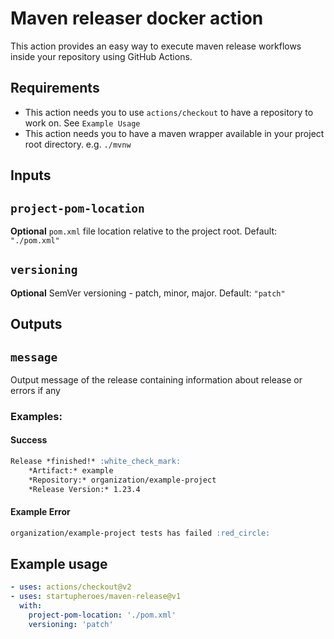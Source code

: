 # Maven releaser docker action

This action provides an easy way to execute maven release workflows inside your repository using GitHub Actions.

## Requirements

- This action needs you to use `actions/checkout` to have a repository to work on. See `Example Usage`
- This action needs you to have a maven wrapper available in your project root directory. e.g. `./mvnw`

## Inputs

## `project-pom-location`

**Optional** `pom.xml` file location relative to the project root. Default: `"./pom.xml"`

## `versioning`

**Optional** SemVer versioning - patch, minor, major. Default: `"patch"`

## Outputs

## `message`

Output message of the release containing information about release or errors if any
### Examples: 
#### Success
```markdown
Release *finished!* :white_check_mark:
    *Artifact:* example 
    *Repository:* organization/example-project 
    *Release Version:* 1.23.4
```
#### Example Error
```markdown
organization/example-project tests has failed :red_circle:
```

## Example usage
```yaml
- uses: actions/checkout@v2
- uses: startupheroes/maven-release@v1
  with:
    project-pom-location: './pom.xml'
    versioning: 'patch'
```